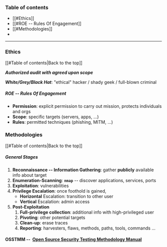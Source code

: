 ### Table of contents
- [[#Ethics]]
- [[#ROE -- Rules Of Engagement]]
- [[#Methodologies]]
- 

___
### Ethics
[[#Table of contents|Back to the top]]

***Authorized audit with agreed upon scope***

***White/Grey/Black Hat***: "ethical" hacker / shady geek / full-blown criminal

##### ROE -- Rules Of Engagement
- **Permission**: explicit permission to carry out mission, protects individuals and orgs 
- **Scope**: specific targets (servers, apps, ...)
- **Rules**: permitted techniques (phishing, MITM, ...)

### Methodologies
[[#Table of contents|Back to the top]]

##### General Stages

1. **Reconnaissance -- Information Gathering**: gather **publicly** available info about target
2. **Enumeration-Scanning**: **`nmap`** -- discover applications, services, ports
3. **Exploitation**: vulnerabilities
4. **Privilege Escalation**: once foothold is gained, 
	- **Horizontal** Escalation: transition to other user
	- **Vertical** Escalation: admin access
5. **Post-Exploitation**
	1. **Full-privilege collection**: additional info with high-privileged user
	2. **Pivoting**: other potential targets
	3. **Clean-up**: erase traces
	4. **Reporting**: harvesters, flaws, methods, paths, tools, commands ...

#### OSSTMM --  [Open Source Security Testing Methodology Manual](https://github.com/mtesauro/owasp-wte/blob/master/temp-projects/wte-docs/contents/usr/share/doc/WTE-Documentation/OSSTMM/OSSTMM.3.pdf)

